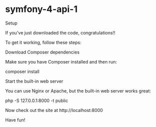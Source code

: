 # symfony-4-api-1

Setup

If you've just downloaded the code, congratulations!!

To get it working, follow these steps:

Download Composer dependencies

Make sure you have Composer installed and then run:

composer install



Start the built-in web server

You can use Nginx or Apache, but the built-in web server works great:

php -S 127.0.0.1:8000 -t public

Now check out the site at http://localhost:8000

Have fun!
